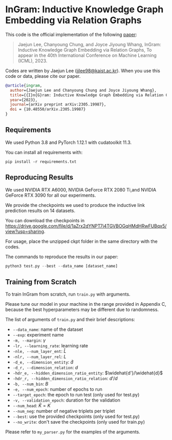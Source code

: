 # InGram: Inductive Knowledge Graph Embedding via Relation Graphs
This code is the official implementation of the following [paper](https://arxiv.org/abs/2305.19987):

> Jaejun Lee, Chanyoung Chung, and Joyce Jiyoung Whang, InGram: Inductive Knowledge Graph Embedding via Relation Graphs, To appear in the 40th International Conference on Machine Learning (ICML), 2023.

Codes are written by Jaejun Lee (jjlee98@kaist.ac.kr). When you use this code or data, please cite our paper.

```bibtex
@article{ingram,
  author={Jaejun Lee and Chanyoung Chung and Joyce Jiyoung Whang},
  title={{I}n{G}ram: Inductive Knowledge Graph Embedding via Relation Graphs},
  year={2023},
  journal={arXiv preprint arXiv:2305.19987},
  doi = {10.48550/arXiv.2305.19987}
}
```

## Requirements

We used Python 3.8 and PyTorch 1.12.1 with cudatoolkit 11.3.

You can install all requirements with:

```shell
pip install -r requirements.txt
```

## Reproducing Results

We used NVIDIA RTX A6000, NVIDIA GeForce RTX 2080 Ti,and NVIDIA GeForce RTX 3090 for all our experiments.

We provide the checkpoints we used to produce the inductive link prediction results on 14 datasets.

You can download the checkpoints in https://drive.google.com/file/d/1aZrx2dYNPT7j4TGVBOGqHMdHRwFUBqx5/view?usp=sharing.

For usage, place the unzipped ckpt folder in the same directory with the codes.

The commands to reproduce the results in our paper:

```python
python3 test.py --best --data_name [dataset_name]
```

## Training from Scratch

To train InGram from scratch, run `train.py` with arguments.

Please tune our model in your machine in the range provided in Appendix C, because the best hyperparameters may be different due to randomness.

The list of arguments of `train.py` and their brief descriptions:
- `--data_name`: name of the dataset
- `--exp`: experiment name
- `-m, --margin`: $\gamma$
- `-lr, --learning_rate`: learning rate
- `-nle, --num_layer_ent`: $\widehat{L}$
- `-nlr, --num_layer_rel`: $L$
- `-d_e, --dimension_entity`: $\widehat{d}$
- `-d_r, --dimension_relation`: $d$
- `-hdr_e, --hidden_dimension_ratio_entity`: $\widehat{d'}/\widehat{d}$
- `-hdr_r, --hidden_dimension_ratio_relation`: $d'/d$
- `-b, --num_bin`: $B$
- `-e, --num_epoch`: number of epochs to run
- `--target_epoch`: the epoch to run test (only used for test.py)
- `-v, --validation_epoch`: duration for the validation
- `--num_head`: $\widehat{K}=K$
- `--num_neg`: number of negative triplets per triplet
- `--best`: use the provided checkpoints (only used for test.py)
- `--no_write`: don't save the checkpoints (only used for train.py)

Please refer to `my_parser.py` for the examples of the arguments.
